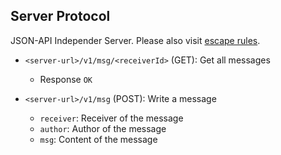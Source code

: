 ## Server Protocol

JSON-API Independer Server. Please also visit [escape rules](escape-rules.md).

- `<server-url>/v1/msg/<receiverId>` (GET): Get all messages
    - Response `OK`

- `<server-url>/v1/msg` (POST): Write a message
    - `receiver`: Receiver of the message
    - `author`: Author of the message
    - `msg`: Content of the message
